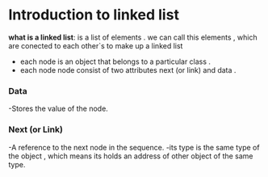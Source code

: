 # Introduction to linked list 
**what is a linked list**: is a list of elements . we can call this elements <Node> , which are conected to each other`s to make up a linked list 
- each node is an object that belongs to a particular class .
- each node node consist of two attributes next (or link) and data .
###  Data
  -Stores the value of the node.
### Next (or Link)
   -A reference to the next node in the sequence.
   -its type is the same type of the object , which means its holds an address of other object of the same type. 
  
